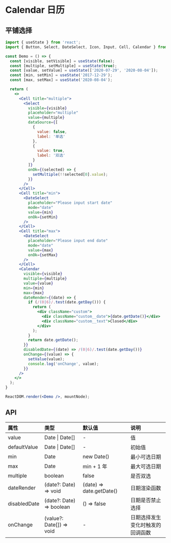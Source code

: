 # Calendar 日历

## 平铺选择

```jsx
import { useState } from 'react';
import { Button, Select, DateSelect, Icon, Input, Cell, Calendar } from 'mcore';

const Demo = () => {
  const [visible, setVisible] = useState(false);
  const [multiple, setMultiple] = useState(true);
  const [value, setValue] = useState(['2020-07-29', '2020-08-04']);
  const [min, setMin] = useState('2017-12-29');
  const [max, setMax] = useState('2020-08-04');

  return (
    <>
      <Cell title="multiple">
        <Select
          visible={visible}
          placeholder="multiple"
          value={multiple}
          dataSource={[
            {
              value: false,
              label: '单选'
            },
            {
              value: true,
              label: '双选'
            }
          ]}
          onOk={(selected) => {
            setMultiple(!!selected[0].value);
          }}
        />
      </Cell>
      <Cell title="min">
        <DateSelect
          placeholder="Please input start date"
          mode="date"
          value={min}
          onOk={setMin}
        />
      </Cell>
      <Cell title="max">
        <DateSelect
          placeholder="Please input end date"
          mode="date"
          value={max}
          onOk={setMax}
        />
      </Cell>
      <Calendar
        visible={visible}
        multiple={multiple}
        value={value}
        min={min}
        max={max}
        dateRender={(date) => {
          if (/(0|6)/.test(date.getDay())) {
            return (
              <div className="custom">
                <div className="custom__date">{date.getDate()}</div>
                <div className="custom__text">Closed</div>
              </div>
            );
          }
          return date.getDate();
        }}
        disabledDate={(date) => /(0|6)/.test(date.getDay())}
        onChange={(value) => {
          setValue(value);
          console.log('onChange', value);
        }}
      />
    </>
  );
}

ReactDOM.render(<Demo />, mountNode);
```

## API

| 属性 | 类型 | 默认值 | 说明 |
| :--- | :--- | :--- | :--- |
| value | Date \| Date[] | - | 值 |
| defaultValue | Date \| Date[] | - | 初始值 |
| min | Date | new Date() | 最小可选日期 |
| max | Date | min + 1 年 | 最大可选日期 |
| multiple | boolean | false | 是否双选 |
| dateRender | (date?: Date) => void | (date) => date.getDate() | 日期渲染函数 |
| disabledDate | (date?: Date) => boolean | () => false | 日期是否禁止选择 |
| onChange | (value?: Date[]) => void | - | 日期选择发生变化时触发的回调函数 |
